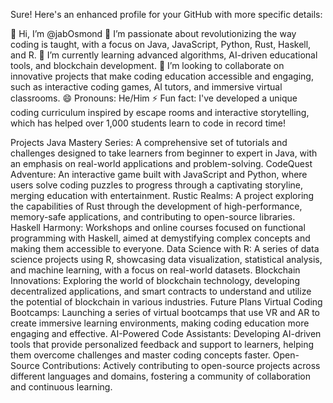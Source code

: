 
Sure! Here's an enhanced profile for your GitHub with more specific details:

👋 Hi, I’m @jabOsmond
👀 I’m passionate about revolutionizing the way coding is taught, with a focus on Java, JavaScript, Python, Rust, Haskell, and R.
🌱 I’m currently learning advanced algorithms, AI-driven educational tools, and blockchain development.
💞️ I’m looking to collaborate on innovative projects that make coding education accessible and engaging, such as interactive coding games, AI tutors, and immersive virtual classrooms.
😄 Pronouns: He/Him
⚡ Fun fact: I've developed a unique coding curriculum inspired by escape rooms and interactive storytelling, which has helped over 1,000 students learn to code in record time!

Projects
Java Mastery Series: A comprehensive set of tutorials and challenges designed to take learners from beginner to expert in Java, with an emphasis on real-world applications and problem-solving.
CodeQuest Adventure: An interactive game built with JavaScript and Python, where users solve coding puzzles to progress through a captivating storyline, merging education with entertainment.
Rustic Realms: A project exploring the capabilities of Rust through the development of high-performance, memory-safe applications, and contributing to open-source libraries.
Haskell Harmony: Workshops and online courses focused on functional programming with Haskell, aimed at demystifying complex concepts and making them accessible to everyone.
Data Science with R: A series of data science projects using R, showcasing data visualization, statistical analysis, and machine learning, with a focus on real-world datasets.
Blockchain Innovations: Exploring the world of blockchain technology, developing decentralized applications, and smart contracts to understand and utilize the potential of blockchain in various industries.
Future Plans
Virtual Coding Bootcamps: Launching a series of virtual bootcamps that use VR and AR to create immersive learning environments, making coding education more engaging and effective.
AI-Powered Code Assistants: Developing AI-driven tools that provide personalized feedback and support to learners, helping them overcome challenges and master coding concepts faster.
Open-Source Contributions: Actively contributing to open-source projects across different languages and domains, fostering a community of collaboration and continuous learning.
<!---
jabOsmond/jabOsmond is a ✨ special ✨ repository because its `README.md` (this file) appears on your GitHub profile.
You can click the Preview link to take a look at your changes.
--->
